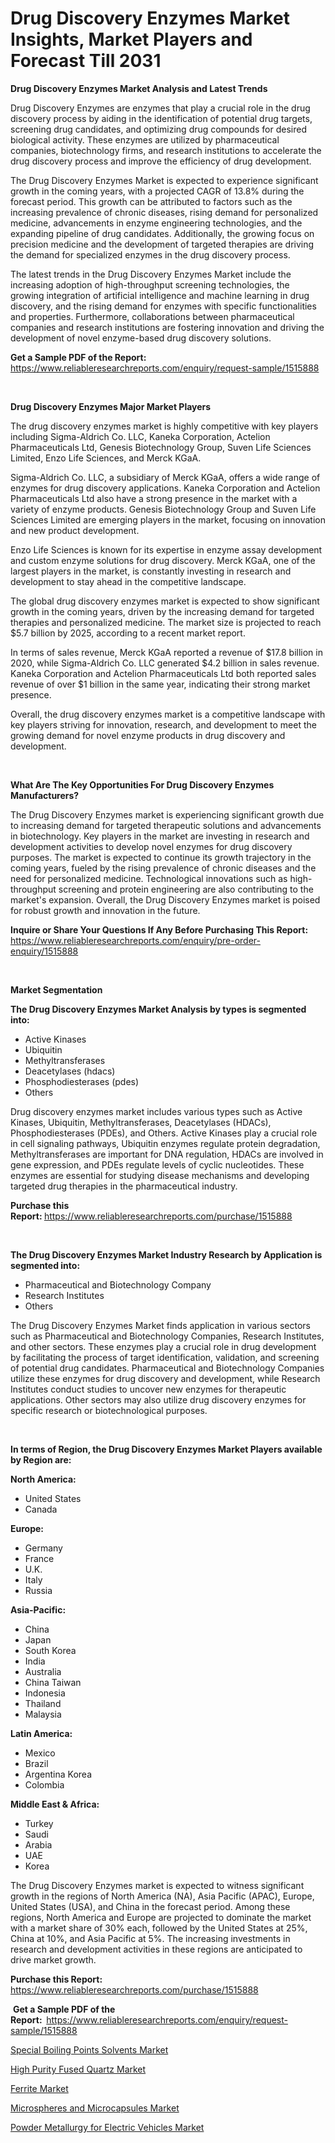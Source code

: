 <p><h1>Drug Discovery Enzymes Market Insights, Market Players and Forecast Till 2031</h1></p><p><strong>Drug Discovery Enzymes Market Analysis and Latest Trends</strong></p>
<p><p>Drug Discovery Enzymes are enzymes that play a crucial role in the drug discovery process by aiding in the identification of potential drug targets, screening drug candidates, and optimizing drug compounds for desired biological activity. These enzymes are utilized by pharmaceutical companies, biotechnology firms, and research institutions to accelerate the drug discovery process and improve the efficiency of drug development.</p><p>The Drug Discovery Enzymes Market is expected to experience significant growth in the coming years, with a projected CAGR of 13.8% during the forecast period. This growth can be attributed to factors such as the increasing prevalence of chronic diseases, rising demand for personalized medicine, advancements in enzyme engineering technologies, and the expanding pipeline of drug candidates. Additionally, the growing focus on precision medicine and the development of targeted therapies are driving the demand for specialized enzymes in the drug discovery process.</p><p>The latest trends in the Drug Discovery Enzymes Market include the increasing adoption of high-throughput screening technologies, the growing integration of artificial intelligence and machine learning in drug discovery, and the rising demand for enzymes with specific functionalities and properties. Furthermore, collaborations between pharmaceutical companies and research institutions are fostering innovation and driving the development of novel enzyme-based drug discovery solutions.</p></p>
<p><strong>Get a Sample PDF of the Report:&nbsp;</strong> <a href="https://www.reliableresearchreports.com/enquiry/request-sample/1515888">https://www.reliableresearchreports.com/enquiry/request-sample/1515888</a></p>
<p>&nbsp;</p>
<p><strong>Drug Discovery Enzymes Major Market Players</strong></p>
<p><p>The drug discovery enzymes market is highly competitive with key players including Sigma-Aldrich Co. LLC, Kaneka Corporation, Actelion Pharmaceuticals Ltd, Genesis Biotechnology Group, Suven Life Sciences Limited, Enzo Life Sciences, and Merck KGaA. </p><p>Sigma-Aldrich Co. LLC, a subsidiary of Merck KGaA, offers a wide range of enzymes for drug discovery applications. Kaneka Corporation and Actelion Pharmaceuticals Ltd also have a strong presence in the market with a variety of enzyme products. Genesis Biotechnology Group and Suven Life Sciences Limited are emerging players in the market, focusing on innovation and new product development.</p><p>Enzo Life Sciences is known for its expertise in enzyme assay development and custom enzyme solutions for drug discovery. Merck KGaA, one of the largest players in the market, is constantly investing in research and development to stay ahead in the competitive landscape.</p><p>The global drug discovery enzymes market is expected to show significant growth in the coming years, driven by the increasing demand for targeted therapies and personalized medicine. The market size is projected to reach $5.7 billion by 2025, according to a recent market report.</p><p>In terms of sales revenue, Merck KGaA reported a revenue of $17.8 billion in 2020, while Sigma-Aldrich Co. LLC generated $4.2 billion in sales revenue. Kaneka Corporation and Actelion Pharmaceuticals Ltd both reported sales revenue of over $1 billion in the same year, indicating their strong market presence.</p><p>Overall, the drug discovery enzymes market is a competitive landscape with key players striving for innovation, research, and development to meet the growing demand for novel enzyme products in drug discovery and development.</p></p>
<p>&nbsp;</p>
<p><strong>What Are The Key Opportunities For Drug Discovery Enzymes Manufacturers?</strong></p>
<p><p>The Drug Discovery Enzymes market is experiencing significant growth due to increasing demand for targeted therapeutic solutions and advancements in biotechnology. Key players in the market are investing in research and development activities to develop novel enzymes for drug discovery purposes. The market is expected to continue its growth trajectory in the coming years, fueled by the rising prevalence of chronic diseases and the need for personalized medicine. Technological innovations such as high-throughput screening and protein engineering are also contributing to the market's expansion. Overall, the Drug Discovery Enzymes market is poised for robust growth and innovation in the future.</p></p>
<p><strong>Inquire or Share Your Questions If Any Before Purchasing This Report:</strong> <a href="https://www.reliableresearchreports.com/enquiry/pre-order-enquiry/1515888">https://www.reliableresearchreports.com/enquiry/pre-order-enquiry/1515888</a></p>
<p>&nbsp;</p>
<p><strong>Market Segmentation</strong></p>
<p><strong>The Drug Discovery Enzymes Market Analysis by types is segmented into:</strong></p>
<p><ul><li>Active Kinases</li><li>Ubiquitin</li><li>Methyltransferases</li><li>Deacetylases (hdacs)</li><li>Phosphodiesterases (pdes)</li><li>Others</li></ul></p>
<p><p>Drug discovery enzymes market includes various types such as Active Kinases, Ubiquitin, Methyltransferases, Deacetylases (HDACs), Phosphodiesterases (PDEs), and Others. Active Kinases play a crucial role in cell signaling pathways, Ubiquitin enzymes regulate protein degradation, Methyltransferases are important for DNA regulation, HDACs are involved in gene expression, and PDEs regulate levels of cyclic nucleotides. These enzymes are essential for studying disease mechanisms and developing targeted drug therapies in the pharmaceutical industry.</p></p>
<p><strong>Purchase this Report:&nbsp;</strong><a href="https://www.reliableresearchreports.com/purchase/1515888">https://www.reliableresearchreports.com/purchase/1515888</a></p>
<p>&nbsp;</p>
<p><strong>The Drug Discovery Enzymes Market Industry Research by Application is segmented into:</strong></p>
<p><ul><li>Pharmaceutical and Biotechnology Company</li><li>Research Institutes</li><li>Others</li></ul></p>
<p><p>The Drug Discovery Enzymes Market finds application in various sectors such as Pharmaceutical and Biotechnology Companies, Research Institutes, and other sectors. These enzymes play a crucial role in drug development by facilitating the process of target identification, validation, and screening of potential drug candidates. Pharmaceutical and Biotechnology Companies utilize these enzymes for drug discovery and development, while Research Institutes conduct studies to uncover new enzymes for therapeutic applications. Other sectors may also utilize drug discovery enzymes for specific research or biotechnological purposes.</p></p>
<p>&nbsp;</p>
<p><strong>In terms of Region, the Drug Discovery Enzymes Market Players available by Region are:</strong></p>
<p>
    <p> <strong> North America: </strong>
        <ul>
            <li>United States</li>
            <li>Canada</li>
        </ul>
        </p> 
    <p> <strong> Europe: </strong>
        <ul>
            <li>Germany</li>
            <li>France</li>
            <li>U.K.</li>
            <li>Italy</li>
            <li>Russia</li>
        </ul>
        </p> 
    <p> <strong> Asia-Pacific: </strong>
        <ul>
            <li>China</li>
            <li>Japan</li>
            <li>South Korea</li>
            <li>India</li>
            <li>Australia</li>
            <li>China Taiwan</li>
            <li>Indonesia</li>
            <li>Thailand</li>
            <li>Malaysia</li>
        </ul>
        </p> 
    <p> <strong> Latin America: </strong>
        <ul>
            <li>Mexico</li>
            <li>Brazil</li>
            <li>Argentina Korea</li>
            <li>Colombia</li>
        </ul>
        </p> 
    <p> <strong> Middle East & Africa: </strong>
        <ul>
            <li>Turkey</li>
            <li>Saudi</li>
            <li>Arabia</li>
            <li>UAE</li>
            <li>Korea</li>
        </ul>
    </p>
    </p>
<p><p>The Drug Discovery Enzymes market is expected to witness significant growth in the regions of North America (NA), Asia Pacific (APAC), Europe, United States (USA), and China in the forecast period. Among these regions, North America and Europe are projected to dominate the market with a market share of 30% each, followed by the United States at 25%, China at 10%, and Asia Pacific at 5%. The increasing investments in research and development activities in these regions are anticipated to drive market growth.</p></p>
<p><strong>Purchase this Report: </strong><a href="https://www.reliableresearchreports.com/purchase/1515888">https://www.reliableresearchreports.com/purchase/1515888</a></p>
<p>&nbsp;<strong>Get a Sample PDF of the Report:&nbsp;&nbsp;</strong><a href="https://www.reliableresearchreports.com/enquiry/request-sample/1515888">https://www.reliableresearchreports.com/enquiry/request-sample/1515888</a></p>
<p><strong></strong></p>
<p><p><a href="https://github.com/mancsybtousav/Market-Research-Report-List-1/blob/main/special-boiling-points-solvents-market.md">Special Boiling Points Solvents Market</a></p><p><a href="https://github.com/josesg55/Market-Research-Report-List-1/blob/main/high-purity-fused-quartz-market.md">High Purity Fused Quartz Market</a></p><p><a href="https://view.publitas.com/reportprime-1/ferrite-market-growth-market-trends-covid-19-impact-and-forecasts-for-period-from-2024-2031/">Ferrite Market</a></p><p><a href="https://view.publitas.com/reportprime-1/microspheres-and-microcapsules-market-size-market-trends-and-growth-outlook-forecasted-for-period-from-2024-to-2031/">Microspheres and Microcapsules Market</a></p><p><a href="https://military-diascia-e68.notion.site/Powder-Metallurgy-for-Electric-Vehicles-Market-Size-Focuses-on-Market-Dynamics-In-Depth-Analysis-an-e77f4c364187460fb80c696f3da1a4b0">Powder Metallurgy for Electric Vehicles Market</a></p></p>
